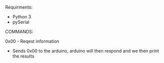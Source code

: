 Requirments:

- Python 3
- pySerial

COMMANDS:

0x00 - Reqest information
- Sends 0x00 to the arduino, arduino will then respond and we then print the results

